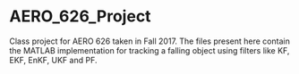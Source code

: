 # AERO_626_Project

Class project for AERO 626 taken in Fall 2017. The files present here contain the MATLAB implementation for tracking a falling object using filters like KF, EKF, EnKF, UKF and PF.
